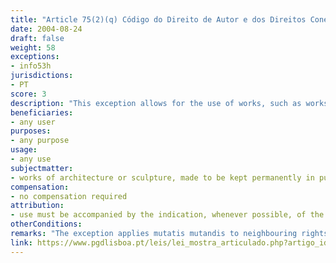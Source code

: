 ```yaml
---
title: "Article 75(2)(q) Código do Direito de Autor e dos Direitos Conexos"
date: 2004-08-24
draft: false
weight: 58
exceptions:
- info53h
jurisdictions:
- PT
score: 3
description: "This exception allows for the use of works, such as works of architecture or sculpture, made to be kept permanently in public places." 
beneficiaries:
- any user
purposes: 
- any purpose
usage:
- any use
subjectmatter:
- works of architecture or sculpture, made to be kept permanently in public places
compensation:
- no compensation required
attribution: 
- use must be accompanied by the indication, whenever possible, of the name of the author and editor, the title of the work and other circumstances that identify them
otherConditions: 
remarks: "The exception applies mutatis mutandis to neighbouring rights under art. 189(3) of the Copyright code.<br /><br />Indication of source is mandatory in Portugal for all exceptions. Under art. 76º n.º1 (a), the free use referred to in the previous article must be accompanied by the indication, whenever possible, of the name of the author and editor, the title of the work and other circumstances that identify them."
link: https://www.pgdlisboa.pt/leis/lei_mostra_articulado.php?artigo_id=484A0075&nid=484&tabela=leis&pagina=1&ficha=1&so_miolo=&nversao=#artigo
---
```

